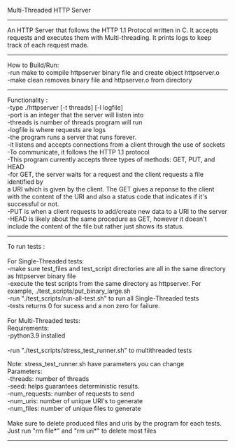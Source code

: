 Multi-Threaded HTTP Server
**************************
An HTTP Server that follows the HTTP 1.1 Protocol written in C.  It accepts requests and executes them with Multi-threading.  It prints logs to keep track of each request made.
**************************
How to Build/Run:<br />
-run make to compile httpserver binary file and create object httpserver.o<br />
-make clean removes binary file and httpserver.o from directory<br />
**************************
Functionality : <br />
-type ./httpserver [-t threads] [-l logfile] <port><br />
-port is an integer that the server will listen into<br />
-threads is number of threads program will run <br />
-logfile is where requests are logs <br />
-the program runs a server that runs forever.<br />
-it listens and accepts connections from a client through the use of sockets<br />
-To communicate, it follows the HTTP 1.1 protocol<br />
-This program currently accepts three types of methods: GET, PUT, and HEAD <br />
-for GET, the server waits for a request and the client requests a file identified by <br />
a URI which is given by the client.  The GET gives a reponse to the client with the content
of the URI and also a status code that indicates if it's successful or not. <br />
-PUT is when a client requests to add/create new data to a URI to the server<br />
-HEAD is likely about the same procedure as GET, however it doesn't include the content
of the file but rather just shows its status.<br />
**************************
To run tests : <br />
<br />
For Single-Threaded tests:<br />
-make sure test_files and test_script directories are all in the same directory as httpserver binary file <br />
-execute the test scripts from the same directory as httpserver.  For example, ./test_scripts/put_binary_large.sh <br />
-run "./test_scripts/run-all-test.sh" to run all Single-Threaded tests <br />
-tests returns 0 for sucess and a non zero for failure.<br />
<br />
For Multi-Threaded tests:<br />
Requirements:<br />
-python3.9 installed<br />
<br />
-run "./test_scripts/stress_test_runner.sh" to multithreaded tests<br />

Note: stress_test_runner.sh have parameters you can change <br />
Parameters:<br />
-threads: number of threads<br />
-seed: helps guarantees deterministic results.<br />
-num_requests: number of requests to send<br />
-num_uris: number of unique URI's to generate<br /> 
-num_files: number of unique files to generate<br />
<br />
Make sure to delete produced files and uris by the program for each tests.  Just run "rm file*" and "rm uri*" to delete most files<br />
**************************

